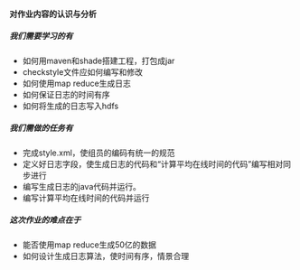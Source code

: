 #### 对作业内容的认识与分析
#####  我们需要学习的有
* 如何用maven和shade搭建工程，打包成jar
* checkstyle文件应如何编写和修改
* 如何使用map reduce生成日志
* 如何保证日志的时间有序
* 如何将生成的日志写入hdfs
#####  我们需做的任务有
* 完成style.xml，使组员的编码有统一的规范
* 定义好日志字段，使生成日志的代码和“计算平均在线时间的代码”编写相对同步进行
* 编写生成日志的java代码并运行。
* 编写计算平均在线时间的代码并运行
##### 这次作业的难点在于
* 能否使用map reduce生成50亿的数据
* 如何设计生成日志算法，使时间有序，情景合理
